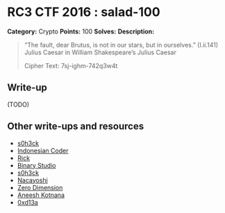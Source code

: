 # RC3 CTF 2016 : salad-100

**Category:** Crypto
**Points:** 100
**Solves:**
**Description:**

> “The fault, dear Brutus, is not in our stars, but in ourselves.” (I.ii.141) Julius Caesar in William Shakespeare’s Julius Caesar
>
>
> Cipher Text: 7sj-ighm-742q3w4t

## Write-up

(TODO)

## Other write-ups and resources

* [s0h3ck](https://github.com/s0h3ck/h3ck-c0ding/blob/master/CTFs/RC3%20CTF%202016/README.md#salad)
* [Indonesian Coder](http://blog.indonesiancoder.com/)
* [Rick](https://github.com/rickvg/RC3-Fall-CTF-2016-write-ups/tree/master/Write-up-Salad)
* [Binary Studio](https://binarystud.io/rc3-ctf-2016-salad-crypto-100.html)
* [s0h3ck](https://github.com/s0h3ck/h3ck-c0ding/blob/master/CTFs/RC3%20CTF%202016/README.md#salad)
* [Nacayoshi](https://nacayoshi00.wordpress.com/2016/11/22/rc3-ctf-2016/)
* [Zero Dimension](http://lauricesite.blogspot.tw/2016/11/2016-rc3-writeup-salad-crypto-100.html)
* [Aneesh Kotnana](https://github.com/Alaska47/RC3CTF-2016-Writeups/tree/master/crypto/100-Salad)
* [0xd13a](https://0xd13a.github.io/ctfs/rc3ctf2016/salad)
